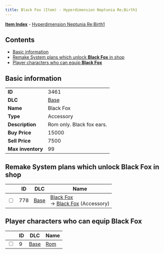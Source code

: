```yaml
---
title: Black Fox (Item) - Hyperdimension Neptunia Re;Birth1
---
```


[**Item Index**](/neptunia/rb1/item/index.html) - [Hyperdimension Neptunia Re;Birth1](/neptunia/rb1)

## Contents

- [Basic information](#basic-information)
- [Remake System plans which unlock **Black Fox** in shop](#remake-system-plans-which-unlock-black-fox-in-shop)
- [Player characters who can equip **Black Fox**](#player-characters-who-can-equip-black-fox)
## Basic information

|   |   |
| -- | -- |
| **ID** | 3461 |
| **DLC** | [Base](/neptunia/rb1/dlc/1-base.html) |
| **Name** | Black Fox |
| **Type** | Accessory |
| **Description** | Rom only. Black fox ears. |
| **Buy Price** | 15000 |
| **Sell Price** | 7500 |
| **Max inventory** | 99 |


## Remake System plans which unlock **Black Fox** in shop

|    | ID | DLC | Name |
| -- | -- | --- | ---- |
| <input type="checkbox" id="rb1-remake-1-778" class="trackbox" /> | 778 | [Base](/neptunia/rb1/dlc/1-base.html) | [Black Fox](/neptunia/rb1/remake/1-778-black-fox.html)<br /> → [Black Fox](/neptunia/rb1/item/1-3461-black-fox.html) (Accessory) |


## Player characters who can equip **Black Fox**

|    | ID | DLC | Name |
| -- | -- | --- | ---- |
| <input type="checkbox" id="rb1-player-1-9" class="trackbox" /> | 9 | [Base](/neptunia/rb1/dlc/1-base.html) | [Rom](/neptunia/rb1/player/1-9-rom.html) |
